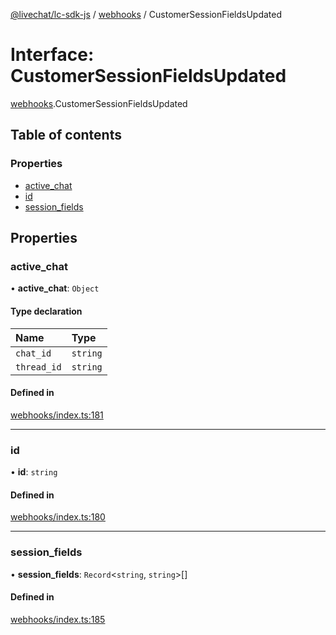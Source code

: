 [@livechat/lc-sdk-js](../README.md) / [webhooks](../modules/webhooks.md) / CustomerSessionFieldsUpdated

# Interface: CustomerSessionFieldsUpdated

[webhooks](../modules/webhooks.md).CustomerSessionFieldsUpdated

## Table of contents

### Properties

- [active\_chat](webhooks.CustomerSessionFieldsUpdated.md#active_chat)
- [id](webhooks.CustomerSessionFieldsUpdated.md#id)
- [session\_fields](webhooks.CustomerSessionFieldsUpdated.md#session_fields)

## Properties

### active\_chat

• **active\_chat**: `Object`

#### Type declaration

| Name | Type |
| :------ | :------ |
| `chat_id` | `string` |
| `thread_id` | `string` |

#### Defined in

[webhooks/index.ts:181](https://github.com/livechat/lc-sdk-js/blob/a921f8a/src/webhooks/index.ts#L181)

___

### id

• **id**: `string`

#### Defined in

[webhooks/index.ts:180](https://github.com/livechat/lc-sdk-js/blob/a921f8a/src/webhooks/index.ts#L180)

___

### session\_fields

• **session\_fields**: `Record`<`string`, `string`\>[]

#### Defined in

[webhooks/index.ts:185](https://github.com/livechat/lc-sdk-js/blob/a921f8a/src/webhooks/index.ts#L185)
